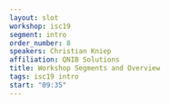```yaml
---
layout: slot
workshop: isc19
segment: intro
order_number: 8
speakers: Christian Kniep
affiliation: QNIB Solutions
title: Workshop Segments and Overview
tags: isc19 intro
start: "09:35"
---
```

